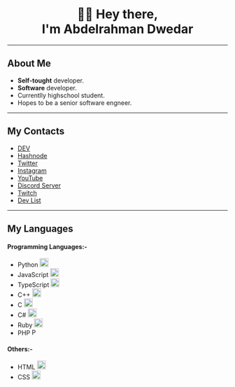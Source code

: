 <h1 align="center">👋🏻 Hey there,<br> I'm Abdelrahman Dwedar</h1>
<hr>

## About Me
* <b>Self-tought</b> developer.
* <b>Software</b> developer.
* Currentlly highschool student.
* Hopes to be a senior software engneer.
<hr>

## My Contacts
* [DEV](https://dev.to/abdelrahman_dwedar)
* [Hashnode](https://hashnode.com/@Adobe)
* [Twitter](https://twitter.com/3_Dwedar)
* [Instagram](https://www.instagram.com/abdelrhman._.dwedar/)
* [YouTube](https://www.youtube.com/channel/UCDb4dNtGD3eI9gtPt93ikKQ)
* [Discord Server](https://discord.gg/8FDyqPU)
* [Twitch](https://www.twitch.tv/7350_gaming)
* [Dev List](https://devlist.dev/p/542750889769828383)
<hr>

## My Languages
#### Programming Languages:-
* Python [<img height="20" src="https://i.ibb.co/Y8NfQhX/pngegg-18.png" alt="Python" border="0">](https://www.python.org/)
* JavaScript [<img height="20" src="https://i.ibb.co/cvkNf5s/pngegg-15.png" alt="JavaScript" border="0">](https://www.javascript.com/)
* TypeScript [<img height="20" src="https://i.ibb.co/D93BmHh/pngegg-25.png" alt="TypeScript" border="0">](https://www.typescriptlang.org/)
* C++ [<img height="20" src="https://i.ibb.co/X3fY47Y/pngegg-19.png" alt="CPP" border="0">](https://www.cplusplus.com/)
* C [<img height="20" src="https://i.ibb.co/Q830MPL/pngegg-20.png" alt="C" border="0">](url)
* C# [<img height="20" src="https://i.ibb.co/Q830MPL/pngegg-20.png" alt="C sharp" border="0">](https://docs.microsoft.com/en-us/dotnet/csharp/)
* Ruby [<img height="20" src="https://i.ibb.co/Wc4hP1S/pngegg-22.png" alt="Ruby" border="0">](https://www.ruby-lang.org/en/)
* PHP [<img height="15" src="https://i.ibb.co/X26HfmN/pngegg-13.png" alt="PHP" border="0">](https://www.php.net/)
#### Others:-
* HTML [<img height="20" src="https://i.ibb.co/tcBgYx3/pngegg-14.png" alt="HTML" border="0">](https://html.com/)
* CSS [<img height="20" src="https://i.ibb.co/pP5wFfC/pngegg-17.png" alt="CSS" border="0">](url)
